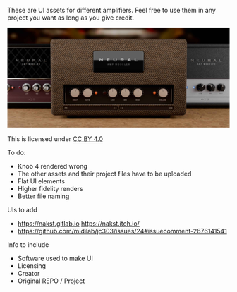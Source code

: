 These are UI assets for different amplifiers. Feel free to use them in any project you want as long as you give credit.

![Yakolol Display](/src/assets/yakololDisplay.jpg)

This is licensed under [CC BY 4.0](https://creativecommons.org/licenses/by/4.0/legalcode.en)

To do:

- Knob 4 rendered wrong
- The other assets and their project files have to be uploaded
- Flat UI elements
- Higher fidelity renders
- Better file naming

UIs to add
- https://nakst.gitlab.io https://nakst.itch.io/
- https://github.com/midilab/jc303/issues/24#issuecomment-2676141541

Info to include
- Software used to make UI
- Licensing
- Creator
- Original REPO / Project
